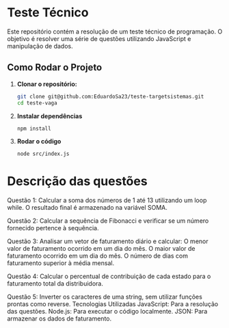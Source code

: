 # Teste Técnico

Este repositório contém a resolução de um teste técnico de programação. O objetivo é resolver uma série de questões utilizando JavaScript e manipulação de dados.

## Como Rodar o Projeto

1. **Clonar o repositório:**
   ```bash
   git clone git@github.com:EduardoSa23/teste-targetsistemas.git
   cd teste-vaga

2. **Instalar dependências**
    ```bash
    npm install

3. **Rodar o código**
    ```bash
    node src/index.js

# Descrição das questões
Questão 1:
Calcular a soma dos números de 1 até 13 utilizando um loop while. O resultado final é armazenado na variável SOMA.

Questão 2:
Calcular a sequência de Fibonacci e verificar se um número fornecido pertence à sequência.

Questão 3:
Analisar um vetor de faturamento diário e calcular:
O menor valor de faturamento ocorrido em um dia do mês.
O maior valor de faturamento ocorrido em um dia do mês.
O número de dias com faturamento superior à média mensal.

Questão 4:
Calcular o percentual de contribuição de cada estado para o faturamento total da distribuidora.

Questão 5:
Inverter os caracteres de uma string, sem utilizar funções prontas como reverse.
Tecnologias Utilizadas
JavaScript: Para a resolução das questões.
Node.js: Para executar o código localmente.
JSON: Para armazenar os dados de faturamento.